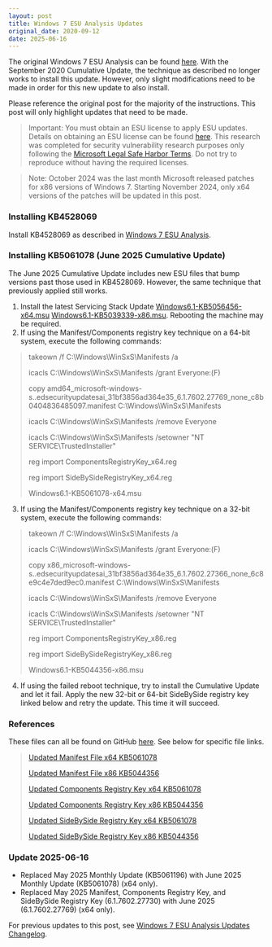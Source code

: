 ```yaml
---
layout: post
title: Windows 7 ESU Analysis Updates
original_date: 2020-09-12
date: 2025-06-16
---
```


The original Windows 7 ESU Analysis can be found [here](https://hackandpwn.com/windows-7-esu-analysis).  With the September 2020 Cumulative Update, the technique as described no longer works to install this update.  However, only slight modifications need to be made in order for this new update to also install.

Please reference the original post for the majority of the instructions.  This post will only highlight updates that need to be made.

> Important:  You must obtain an ESU license to apply ESU updates.  Details on obtaining an ESU license can be found [here](https://support.microsoft.com/en-us/help/4497181/lifecycle-faq-extended-security-updates).  This research was completed for security vulnerability research purposes only following the [Microsoft Legal Safe Harbor Terms](https://www.microsoft.com/en-us/msrc/bounty-safe-harbor).  Do not try to reproduce without having the required licenses.

> Note: October 2024 was the last month Microsoft released patches for x86 versions of Windows 7.  Starting November 2024, only x64 versions of the patches will be updated in this post.

### Installing KB4528069

Install KB4528069 as described in [Windows 7 ESU Analysis](https://hackandpwn.com/windows-7-esu-analysis). 

### Installing KB5061078 (June 2025 Cumulative Update)

The June 2025 Cumulative Update includes new ESU files that bump versions past those used in KB4528069.  However, the same technique that previously applied still works.

1. Install the latest Servicing Stack Update [Windows6.1-KB5056456-x64.msu](https://github.com/HackAndPwn/Windows-7-Patching/raw/master/07_ESU_Updates/01_Windows6.1-KB5056456-x64.msu) [Windows6.1-KB5039339-x86.msu](https://github.com/HackAndPwn/Windows-7-Patching/raw/master/07_ESU_Updates/01_Windows6.1-KB5039339-x86.msu).  Rebooting the machine may be required.
2. If using the Manifest/Components registry key technique on a 64-bit system, execute the following commands:
> takeown /f C:\Windows\WinSxS\Manifests /a
>
> icacls C:\Windows\WinSxS\Manifests /grant Everyone:(F)
>
> copy amd64_microsoft-windows-s..edsecurityupdatesai_31bf3856ad364e35_6.1.7602.27769_none_c8b0404836485097.manifest C:\Windows\WinSxS\Manifests
>
> icacls C:\Windows\WinSxS\Manifests /remove Everyone
>
> icacls C:\Windows\WinSxS\Manifests /setowner "NT SERVICE\TrustedInstaller"
>
> reg import ComponentsRegistryKey_x64.reg
>
> reg import SideBySideRegistryKey_x64.reg
>
> Windows6.1-KB5061078-x64.msu
3. If using the Manifest/Components registry key technique on a 32-bit system, execute the following commands:
> takeown /f C:\Windows\WinSxS\Manifests /a
>
> icacls C:\Windows\WinSxS\Manifests /grant Everyone:(F)
>
> copy x86_microsoft-windows-s..edsecurityupdatesai_31bf3856ad364e35_6.1.7602.27366_none_6c8e9c4e7ded9ec0.manifest C:\Windows\WinSxS\Manifests
>
> icacls C:\Windows\WinSxS\Manifests /remove Everyone
>
> icacls C:\Windows\WinSxS\Manifests /setowner "NT SERVICE\TrustedInstaller"
>
> reg import ComponentsRegistryKey_x86.reg
>
> reg import SideBySideRegistryKey_x86.reg
>
> Windows6.1-KB5044356-x86.msu
4. If using the failed reboot technique, try to install the Cumulative Update and let it fail.  Apply the new 32-bit or 64-bit SideBySide registry key linked below and retry the update.  This time it will succeed.

### References

These files can all be found on GitHub [here](https://github.com/HackAndPwn/Windows-7-ESU-Analysis).  See below for specific file links.

> [Updated Manifest File x64 KB5061078](https://github.com/HackAndPwn/Windows-7-ESU-Analysis/blob/master/2025_06/amd64_microsoft-windows-s..edsecurityupdatesai_31bf3856ad364e35_6.1.7602.27769_none_c8b0404836485097.manifest)
>
> [Updated Manifest File x86 KB5044356](https://github.com/HackAndPwn/Windows-7-ESU-Analysis/blob/master/2024_10/x86_microsoft-windows-s..edsecurityupdatesai_31bf3856ad364e35_6.1.7602.27366_none_6c8e9c4e7ded9ec0.manifest)
>
> [Updated Components Registry Key x64 KB5061078](https://github.com/HackAndPwn/Windows-7-ESU-Analysis/blob/master/2025_06/ComponentsRegistryKey_x64.reg)
>
> [Updated Components Registry Key x86 KB5044356](https://github.com/HackAndPwn/Windows-7-ESU-Analysis/blob/master/2024_10/ComponentsRegistryKey_x86.reg)
>
> [Updated SideBySide Registry Key x64 KB5061078](https://github.com/HackAndPwn/Windows-7-ESU-Analysis/blob/master/2025_06/SideBySideRegistryKey_x64.reg)
>
> [Updated SideBySide Registry Key x86 KB5044356](https://github.com/HackAndPwn/Windows-7-ESU-Analysis/blob/master/2024_10/SideBySideRegistryKey_x86.reg)

### Update 2025-06-16
* Replaced May 2025 Monthly Update (KB5061196) with June 2025 Monthly Update (KB5061078) (x64 only).
* Replaced May 2025 Manifest, Components Registry Key, and SideBySide Registry Key (6.1.7602.27730) with June 2025 (6.1.7602.27769) (x64 only).

For previous updates to this post, see [Windows 7 ESU Analysis Updates Changelog](https://hackandpwn.com/windows-7-esu-analysis-updates-changelog/).